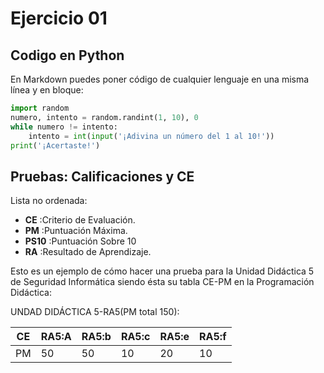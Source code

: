 # Ejercicio 01
## Codigo en Python

En Markdown puedes poner código de cualquier lenguaje en una  misma línea y en bloque:

```python
import random
numero, intento = random.randint(1, 10), 0
while numero != intento:
    intento = int(input('¡Adivina un número del 1 al 10!'))
print('¡Acertaste!')
```

## Pruebas: Calificaciones y CE

Lista no ordenada:

* **CE** :Criterio de Evaluación.
* **PM** :Puntuación Máxima.
* **PS10** :Puntuación Sobre 10
* **RA** :Resultado de Aprendizaje.


Esto es un ejemplo de cómo hacer una prueba para la Unidad Didáctica 5 de Seguridad Informática siendo ésta su tabla CE-PM en la Programación Didáctica: 


UNDAD DIDÁCTICA 5-RA5(PM total 150):

|**CE** | **RA5:A** | **RA5:b** | **RA5:c** | **RA5:e** | **RA5:f** |
| ----- | --------- | --------- | --------- | --------- | --------- |
|  PM   |    50     |    50     |    10     |     20    |    10     |












